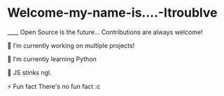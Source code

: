 # Welcome-my-name-is....-Itroublve
____                                   Open Source is the future... Contributions are always welcome!

🔭 I’m currently working on multiple projects!

🌱 I’m currently learning Python

💩 JS stinks ngl.

⚡ Fun fact There's no fun fact :c
